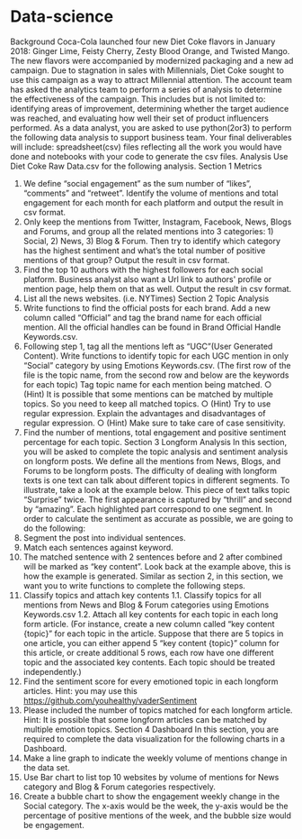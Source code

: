# Data-science
Background
Coca-Cola launched four new Diet Coke flavors in January 2018: Ginger Lime, Feisty Cherry,
Zesty Blood Orange, and Twisted Mango. The new flavors were accompanied by modernized
packaging and a new ad campaign. Due to stagnation in sales with Millennials, Diet Coke
sought to use this campaign as a way to attract Millennial attention.
The account team has asked the analytics team to perform a series of analysis to determine
the effectiveness of the campaign. This includes but is not limited to: identifying areas of
improvement, determining whether the target audience was reached, and evaluating how well
their set of product influencers performed.
As a data analyst, you are asked to use python(2or3) to perform the following data
analysis to support business team. Your final deliverables will include: spreadsheet(csv)
files reflecting all the work you would have done and notebooks with your code to
generate the csv files.
Analysis
Use Diet Coke Raw Data.csv for the following analysis.
Section 1 Metrics
1. We define “social engagement” as the sum number of “likes”, “comments” and
“retweet”. Identify the volume of mentions and total engagement for each month for
each platform and output the result in csv format.
2. Only keep the mentions from Twitter, Instagram, Facebook, News, Blogs and Forums,
and group all the related mentions into 3 categories: 1) Social, 2) News, 3) Blog &
Forum. Then try to identify which category has the highest sentiment and what’s the
total number of positive mentions of that group? Output the result in csv format.
3. Find the top 10 authors with the highest followers for each social platform. Business
analyst also want a Url link to authors' profile or mention page, help them on that as
well. Output the result in csv format.
4. List all the news websites. (i.e. NYTimes)
Section 2 Topic Analysis
1. Write functions to find the official posts for each brand. Add a new column called
“Official” and tag the brand name for each official mention. All the official handles can
be found in Brand Official Handle Keywords.csv.
2. Following step 1, tag all the mentions left as “UGC”(User Generated Content). Write
functions to identify topic for each UGC mention in only “Social” category by using
Emotions Keywords.csv. (The first row of the file is the topic name, from the second row
and below are the keywords for each topic) Tag topic name for each mention being
matched.
○ (Hint) It is possible that some mentions can be matched by multiple topics. So
you need to keep all matched topics.
○ (Hint) Try to use regular expression. Explain the advantages and disadvantages
of regular expression.
○ (Hint) Make sure to take care of case sensitivity.
3. Find the number of mentions, total engagement and positive sentiment percentage for
each topic.
Section 3 Longform Analysis
In this section, you will be asked to complete the topic analysis and sentiment analysis on
longform posts. We define all the mentions from News, Blogs, and Forums to be longform
posts. The difficulty of dealing with longform texts is one text can talk about different
topics in different segments. To illustrate, take a look at the example below. This piece of
text talks topic “Surprise” twice. The first appearance is captured by “thrill” and second by
“amazing”. Each highlighted part correspond to one segment.
In order to calculate the sentiment as accurate as possible, we are going to do the
following:
1. Segment the post into individual sentences.
2. Match each sentences against keyword.
3. The matched sentence with 2 sentences before and 2 after combined will be marked
as “key content”.
Look back at the example above, this is how the example is generated.
Similar as section 2, in this section, we want you to write functions to complete the following
steps.
1. Classify topics and attach key contents
1.1. Classify topics for all mentions from News and Blog & Forum
categories using Emotions Keywords.csv
1.2. Attach all key contents for each topic in each long form article.
(For instance, create a new column called “key content {topic}”
for each topic in the article. Suppose that there are 5 topics in
one article, you can either append 5 “key content {topic}”
column for this article, or create additional 5 rows, each row
have one different topic and the associated key contents. Each
topic should be treated independently.)
2. Find the sentiment score for every emotioned topic in each longform
articles.
Hint: you may use this https://github.com/youhealthy/vaderSentiment
3. Please included the number of topics matched for each longform article.
Hint: It is possible that some longform articles can be matched by multiple emotion topics.
Section 4 Dashboard
In this section, you are required to complete the data visualization for the following charts in a
Dashboard.
1. Make a line graph to indicate the weekly volume of mentions change in the data set.
2. Use Bar chart to list top 10 websites by volume of mentions for News category
and Blog & Forum categories respectively.
3. Create a bubble chart to show the engagement weekly change in the Social category.
The x-axis would be the week, the y-axis would be the percentage of positive mentions
of the week, and the bubble size would be engagement.
